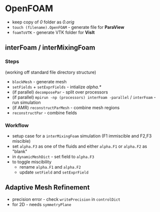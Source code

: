 # OpenFOAM
- keep copy of _0_ folder as _0.orig_  
- `touch (filename).OpenFOAM` - generate file for __ParaView__  
- `foamToVTK` - generate VTK folder for __VisIt__

## interFoam / interMixingFoam
### Steps
(working off standard file directory structure)  
- `blockMesh` - generate mesh
- `setFields` + `setExprFields` - intialize _alpha.*_
- (if parallel) `decomposePar` - split over processors
- (if parallel) `mpirun -np (processors) interFoam -parallel` / `interFoam` - run simulation
- (if AMR) `reconstructParMesh` - combine mesh regions
- `reconstructPar` - combine fields
### Workflow
- setup case for a `interMixingFoam` simulation (F1 immiscible and F2,F3 miscible)
- set `alpha.F3` as one of the fluids and either `alpha.F1` or `alpha.F2` as "blank"
- in `dynamicMeshDict` - set field to `alpha.F3`
- to toggle miscibility
  - rename `alpha.F1` and `alpha.F2`
  - update `setField` and `setExprField`

## Adaptive Mesh Refinement
- precision error - check `writePrecision` in `controlDict`
- for 2D - needs `symmetryPlane`
